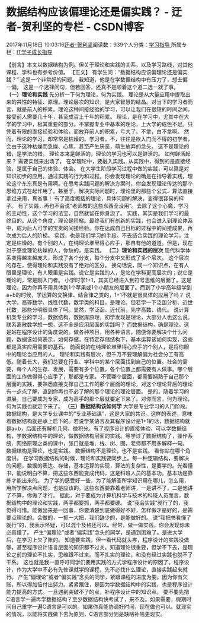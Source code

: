 
# 数据结构应该偏理论还是偏实践？ - 迂者-贺利坚的专栏 - CSDN博客

2017年11月18日 10:03:16[迂者-贺利坚](https://me.csdn.net/sxhelijian)阅读数：939个人分类：[学习指导																](https://blog.csdn.net/sxhelijian/article/category/1106461)
所属专栏：[IT学子成长指导](https://blog.csdn.net/column/details/itstudy.html)



【前言】本文以数据结构为例。但关于理论和实践的关系，以及学习路线，对其他课程、学科也有参考价值。
【正文】
有学生问：“数据结构应该偏理论还是偏实践？”
这是一个非常好的问题。
我知道，他是在学数据结构中有压力了，想去偏一偏。
这是一个选择问句，但若回答，还真不是顺着这个道二选一就了事。
**（一）理论和实践**
先分析一下何为理论，何为实践。
理论是从大量应用中提取出来的共性的特征、原理。理论层次的知识，是大家智慧的结晶。对当下的学习者而言，就是前人的积累。理论这种间接经验的学习，可以让我们在很短的时间之间，接受前人需要几十年，甚至成百上千年的积累。
理论，是在学习中，尤其中在大学的学习中，极其重要的部分。不掌握专业中基本的理论，上大学的成色不足。只凭着有限的直接经验和体验，而放弃前人的积累，亏大了。不拿，白不拿啊。
然而，理论的学习，却常常是枯燥的。学习者，不，往往是欲入门而不得的初学者，会由于这种枯燥而急燥、心焦，甚至产生厌恶，萌生放弃的念头。
这不是理论的错，是学法的错。
理论本来是鲜活的，理论的学习也可以是鲜活的。
如何鲜活起来？
需要实践来出场了。
在学理论中，要融入实践。从实践中，得到的是直接经验，是属于自己的体验、体会。
在大学生阶段学习过程中做的实践，可以算是对知识初步的应用。通过实践的行为和过程，你会发现理论的确是在指导着实践，理论这个东东真是有用啊。在思考实践问题的解决方案时，你会发现理论传达的那个思维方式在起作用了。甚至于，解决实际问题时，理论里的那些个公式、算法直接拿过来用，真省事！
有了高度概括的理论，具体问题的解决，变得很容易的样子。
有了实践，再也不会说“老师教的这些东西全没用”。去除了这个心魔，学习的主动性，这个学习的法宝，自然就留在你身边了。
实践，其实是我们学习的最终目的。从这个角度，理论是阶梯。最终我们有创新的实践，也会进入到理论体系中，成为后人可学的宝贵的间接经验。你在达成自己目标的过程中的间接成果，再次成为后人的阶梯。
实践，也是我们学习的手段。不去结合实践的理论学习，注定是枯燥的。有个别的人，在纯理论堆里得心应手，那自有他的道道。但是，现在对于感觉理论枯燥的人，你缺的，是实践。
**（二）理论和实践的层次**
现代科学体系变得越来越庞大，形成了各个分支，每个分支中又形成了多个层次。
这个层次的存在，使得理论和实践没有了绝对的区分。
换句话说，同一个知识点，在有人眼里是理论，有人眼里是实践。说它是实践的人，是站在学科更高层次的；说它是理论的，常是刚入门者。
小学时学1+1，其实已经进入到符号思维的层面了。这是理论，因为你再不用具体到1个苹果或1个小朋友的层面了。而到了小学高年级学到a+b的时候，学运算的交换律、结合律之类的，1+1不就是很具体的应用了吗？
说大学。高等数学、线性代数，数学类的科目，是理论。但若学一下泛函分析、近世代数，那些分明很具体了呵。显然，学泛函、近代前，先学高数、线代。
说计算机类专业的学习。数据结构、数据库原理，初学发现是理论，大部分人也这么说。联系离散数学想一想，这不全是应用层面的实践吗？
而数据结构，确是理论。这是站在程序设计的角度说的。做各种项目，用各种语言，随便你要解决个什么问题，数据该如何表示，如何存储，在特定存储结构下，基本运算该如何实现，这些都是真实应用需要的基石。
前面说的在纯理论堆里得心应手的个别人，是将你眼中的理论当应用的人。
理论和实践有层次，但千万不要理解偏为社会分工有高低。随着长大，我们总要在行业、学科中的某个层面找到自己的位置。社会的需要，每个人的生存、发展，需要有多个位置，各个位置上都需要有人做事。哪个层面的工作做得得心应手了，那都是专家。
不管哪个层面，都需要娴熟于自己那个层面的实践，要熟悉直接支撑自己工作的那个层面的理论，对这个理论背后的理论有一点点了解，直到你再也不必了解的那个理论的理论层面。
是的，随着学习的进展，自己要成为专家，成为高手的那个层就要定下来了。对你而言，何为理论，何为实践也就定下来了。
**（三）数据结构该如何学**
大学是专业学习的入门阶段。
数据结构，是大学专业课中的“专业基础课”，这是大家的共识。这样的表述，意味着数据结构就是承上启下的。若说学某语言及其程序设计是1+1的话，数据结构就是a+b，后面还有解析几何、微积分。有了程序设计的直接体验，可以学数据结构，学数据结构中的理论，做数据结构层面的实践。等学过了数据结构了，操作系统、网络原理之类的课中，张口就是堆、栈、树、图，老师都不用多解释一句。
数据结构是理论，也是实践。
数据结构不是理论，也不是实践。
看你站在哪个角度讲。
在学习数据结构的时候，理论和实践要同步上。每一种逻辑结构，要解决的问题，数据的表达、存储，基本运算的实现，算法的复杂性，是要学的。光看懂书，能说明白不算，把这些东西能变成代码，这是科班人员的基本功。基本功是靠练才能出来的。
为了学的感受好一些，为了能解答所学知识用在哪儿，怎么用，用所学解决点问题，也是应该的。这些东西要靠着老师讲，一是讲不了，二是他讲了不算，你做了才行。
据此，对于要成为计算机科学与技术的科班人员而言，数据结构中的理论和实践，两手都要抓，两手都要硬。
说“我会实践”就行了的，我觉得可惜。能做出来是一回事，你要清楚到底做得好不好，怎样做才是好的，是需要点理论的。会做的，一抓一大把，我们缺少的，是能做好的。
说“我把书看懂了就行”的，我表示怀疑，可以混个及格还可以。经常，做一做实践，你会发现你未必真懂了。
产生“偏理论”或者“偏实践”念头的同学，是遇到困难了。是进大学后，在学习上欠了账的。
知道要实践，但一看代码就头疼，程序设计的实践没做够，甚至程序设计语言层面的知识都不过关。知道理论很重要，但学不下去，是理论之前的理论不扎实，思维跟不过来。而不扎实的理论，和没有经过实践也脱不了干系。
这也就是我一直呼吁同学们要用实践的方式学程序设计的原因了。程序设计，作为大学中不必有先修课就学的课程，先不必找什么理论，直接实践起来就行。
产生“偏理论”或者“偏实践”念头的同学，紧跟课程的进度为要。因为你有欠账，所以得加倍付出努力。紧紧跟住，是因为学数据结构中的实践，也是程序设计能力提高的方式。一旦遇到突破不了的点，补程序设计中的知识点。
要不要先把C语言学一遍再学数据结构？至少数据结构快考试了，来不及。如果需要，假期时间自己重学一遍C语言是可以的。如果你真能协调好时间，现在做也可以。就现实的情况，以能将实践做下去为原则，C语言部分则是缺啥补啥更现实。



